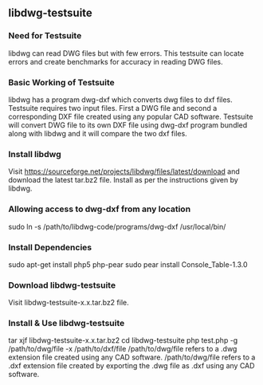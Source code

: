 ## libdwg-testsuite
### Need for Testsuite
libdwg can read DWG files but with few errors. This testsuite can locate errors and create benchmarks for accuracy in reading DWG files.

### Basic Working of Testsuite
libdwg has a program dwg-dxf which converts dwg files to dxf files.
Testsuite requires two input files. First a DWG file and second a corresponding DXF file created using any popular CAD software. Testsuite will convert DWG file to its own DXF file using dwg-dxf program bundled along with libdwg and it will compare the two dxf files.

### Install libdwg
Visit https://sourceforge.net/projects/libdwg/files/latest/download and download the latest tar.bz2 file.
Install as per the instructions given by libdwg.

### Allowing access to dwg-dxf from any location
sudo ln -s /path/to/libdwg-code/programs/dwg-dxf /usr/local/bin/

### Install Dependencies
sudo apt-get install php5 php-pear
sudo pear install Console_Table-1.3.0

### Download libdwg-testsuite
Visit libdwg-testsuite-x.x.tar.bz2 file.

### Install & Use libdwg-testsuite
tar xjf libdwg-testsuite-x.x.tar.bz2
cd libdwg-testsuite
php test.php -g /path/to/dwg/file -x /path/to/dxf/file
/path/to/dwg/file refers to a .dwg extension file created using any CAD software.
/path/to/dwg/file refers to a .dxf extension file created by exporting the .dwg file as .dxf using any CAD software.

